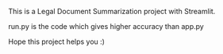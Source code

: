 This is a Legal Document Summarization project with Streamlit. 

run.py is the code which gives higher accuracy than app.py

Hope this project helps you :)
